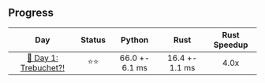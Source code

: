## Progress

|                   Day                   | Status |      Python       |        Rust       | Rust Speedup |
|:---------------------------------------:|:------:|:-----------------:|:-----------------:|:------------:|
| [🎄 Day 1: Trebuchet?!](https://adventofcode.com/2023/day/1) |  ⭐⭐   | 66.0 +- 6.1 ms    | 16.4 +- 1.1 ms    |    4.0x      |
